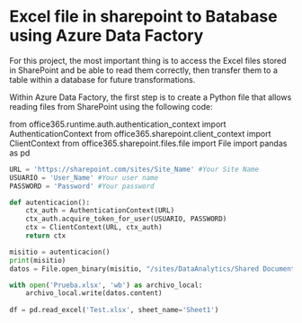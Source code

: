 # Excel file in sharepoint to Batabase using Azure Data Factory

For this project, the most important thing is to access the Excel files stored in SharePoint and be able to read them correctly, then transfer them to a table within a database for future transformations.

Within Azure Data Factory, the first step is to create a Python file that allows reading files from SharePoint using the following code:

from office365.runtime.auth.authentication_context import AuthenticationContext
from office365.sharepoint.client_context import ClientContext
from office365.sharepoint.files.file import File
import pandas as pd


```python
URL = 'https://sharepoint.com/sites/Site_Name' #Your Site Name
USUARIO = 'User_Name' #Your user name
PASSWORD = 'Password' #Your password

def autenticacion():
    ctx_auth = AuthenticationContext(URL)
    ctx_auth.acquire_token_for_user(USUARIO, PASSWORD)  
    ctx = ClientContext(URL, ctx_auth)
    return ctx

misitio = autenticacion()
print(misitio)
datos = File.open_binary(misitio, "/sites/DataAnalytics/Shared Documents/File/Test.xlsx") #Your file

with open('Prueba.xlsx', 'wb') as archivo_local:
    archivo_local.write(datos.content)
   
df = pd.read_excel('Test.xlsx', sheet_name='Sheet1')

